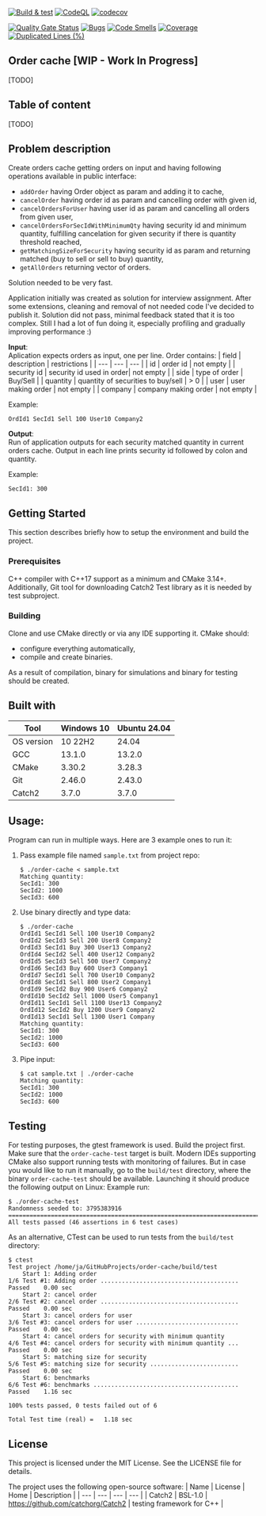 [![Build & test](https://github.com/przemek83/order-cache/actions/workflows/buld-and-test.yml/badge.svg)](https://github.com/przemek83/order-cache/actions/workflows/buld-and-test.yml)
[![CodeQL](https://github.com/przemek83/order-cache/actions/workflows/github-code-scanning/codeql/badge.svg)](https://github.com/przemek83/order-cache/actions/workflows/github-code-scanning/codeql)
[![codecov](https://codecov.io/gh/przemek83/order-cache/graph/badge.svg?token=WCCXX1G5SL)](https://codecov.io/gh/przemek83/order-cache)

[![Quality Gate Status](https://sonarcloud.io/api/project_badges/measure?project=przemek83_order-cache&metric=alert_status)](https://sonarcloud.io/summary/new_code?id=przemek83_order-cache)
[![Bugs](https://sonarcloud.io/api/project_badges/measure?project=przemek83_order-cache&metric=bugs)](https://sonarcloud.io/summary/new_code?id=przemek83_order-cache)
[![Code Smells](https://sonarcloud.io/api/project_badges/measure?project=przemek83_order-cache&metric=code_smells)](https://sonarcloud.io/summary/new_code?id=przemek83_order-cache)
[![Coverage](https://sonarcloud.io/api/project_badges/measure?project=przemek83_order-cache&metric=coverage)](https://sonarcloud.io/summary/new_code?id=przemek83_order-cache)
[![Duplicated Lines (%)](https://sonarcloud.io/api/project_badges/measure?project=przemek83_order-cache&metric=duplicated_lines_density)](https://sonarcloud.io/summary/new_code?id=przemek83_order-cache)

## Order cache [WIP - Work In Progress]
[TODO]

## Table of content
[TODO]

## Problem description
Create orders cache getting orders on input and having following operations available in public interface:
- `addOrder` having Order object as param and adding it to cache,
- `cancelOrder` having order id as param and cancelling order with given id,
- `cancelOrdersForUser` having user id as param and cancelling all orders from given user,
- `cancelOrdersForSecIdWithMinimumQty` having security id and minimum quantity, fulfilling cancelation for given security if there is quantity threshold reached,
- `getMatchingSizeForSecurity` having security id as param and returning matched (buy to sell or sell to buy) quantity,
- `getAllOrders` returning vector of orders.

Solution needed to be very fast.

Application initially was created as solution for interview assignment. After some extensions, cleaning and removal of not needed code I've decided to publish it. Solution did not pass, minimal feedback stated that it is too complex. Still I had a lot of fun doing it, especially profiling and gradually improving performance :)

**Input**:  
Aplication expects orders as input, one per line. Order contains:
| field | description | restrictions |
| --- | --- | --- |
| id | order id | not empty |
| security id | security id used in order| not empty |
| side | type of order | Buy/Sell |
| quantity | quantity of securities to buy/sell | > 0 |
| user | user making order | not empty |
| company | company making order | not empty |

Example:

    OrdId1 SecId1 Sell 100 User10 Company2

**Output**:  
Run of application outputs for each security matched quantity in current orders cache. Output in each line prints security id followed by colon and quantity.

Example:

    SecId1: 300

## Getting Started
This section describes briefly how to setup the environment and build the project.

### Prerequisites
C++ compiler with C++17 support as a minimum and CMake 3.14+. Additionally, Git tool for downloading Catch2 Test library as it is needed by test subproject.

### Building
Clone and use CMake directly or via any IDE supporting it. CMake should:

- configure everything automatically,
- compile and create binaries.

As a result of compilation, binary for simulations and binary for testing should be created.

## Built with
| Tool |  Windows 10 | Ubuntu 24.04 |
| --- | --- | --- |
| OS version | 10 22H2 | 24.04 |
| GCC | 13.1.0 | 13.2.0 |
| CMake | 3.30.2 | 3.28.3 |
| Git | 2.46.0 | 2.43.0 |
| Catch2 | 3.7.0 | 3.7.0 |

## Usage:  
Program can run in multiple ways. Here are 3 example ones to run it:
1. Pass example file named `sample.txt` from project repo:
    ```shell
    $ ./order-cache < sample.txt
    Matching quantity:
    SecId1: 300
    SecId2: 1000
    SecId3: 600
    ```
2. Use binary directly and type data:
    ```shell
    $ ./order-cache
    OrdId1 SecId1 Sell 100 User10 Company2
    OrdId2 SecId3 Sell 200 User8 Company2
    OrdId3 SecId1 Buy 300 User13 Company2
    OrdId4 SecId2 Sell 400 User12 Company2
    OrdId5 SecId3 Sell 500 User7 Company2
    OrdId6 SecId3 Buy 600 User3 Company1
    OrdId7 SecId1 Sell 700 User10 Company2
    OrdId8 SecId1 Sell 800 User2 Company1
    OrdId9 SecId2 Buy 900 User6 Company2
    OrdId10 SecId2 Sell 1000 User5 Company1
    OrdId11 SecId1 Sell 1100 User13 Company2
    OrdId12 SecId2 Buy 1200 User9 Company2
    OrdId13 SecId1 Sell 1300 User1 Company
    Matching quantity:
    SecId1: 300
    SecId2: 1000
    SecId3: 600
    ```
3. Pipe input:
    ```shell
    $ cat sample.txt | ./order-cache 
    Matching quantity:
    SecId1: 300
    SecId2: 1000
    SecId3: 600
    ```
## Testing
For testing purposes, the gtest framework is used. Build the project first. Make sure that the `order-cache-test` target is built. Modern IDEs supporting CMake also support running tests with monitoring of failures. But in case you would like to run it manually, go to the `build/test` directory, where the⁣ binary `order-cache-test` should be available. Launching it should produce the following output on Linux:
Example run:
```
$ ./order-cache-test
Randomness seeded to: 3795383916
===============================================================================
All tests passed (46 assertions in 6 test cases)
```
As an alternative, CTest can be used to run tests from the `build/test` directory:

    $ ctest
    Test project /home/ja/GitHubProjects/order-cache/build/test
        Start 1: Adding order
    1/6 Test #1: Adding order .......................................   Passed    0.00 sec
        Start 2: cancel order
    2/6 Test #2: cancel order .......................................   Passed    0.00 sec
        Start 3: cancel orders for user
    3/6 Test #3: cancel orders for user .............................   Passed    0.00 sec
        Start 4: cancel orders for security with minimum quantity
    4/6 Test #4: cancel orders for security with minimum quantity ...   Passed    0.00 sec
        Start 5: matching size for security
    5/6 Test #5: matching size for security .........................   Passed    0.00 sec
        Start 6: benchmarks
    6/6 Test #6: benchmarks .........................................   Passed    1.16 sec

    100% tests passed, 0 tests failed out of 6

    Total Test time (real) =   1.18 sec

## License
This project is licensed under the MIT License. See the LICENSE file for details.

The project uses the following open-source software:
| Name | License | Home | Description |
| --- | --- | --- | --- |
| Catch2 | BSL-1.0 | https://github.com/catchorg/Catch2 | testing framework for C++ |